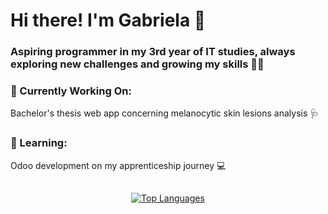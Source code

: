 <h1>Hi there! I'm Gabriela 👾</h1>
<h3>Aspiring programmer in my 3rd year of IT studies, always exploring new challenges and growing my skills 👩‍🎓</h3>

<h3>🔭 Currently Working On:</h3>
Bachelor's thesis web app concerning melanocytic skin lesions analysis 🩺

<h3>🌱 Learning: </h3>
Odoo development on my apprenticeship journey 💻 <br>

##
<div align="center">
  <a href="https://github.com/anuraghazra/github-readme-stats">
    <img src="https://github-readme-stats.vercel.app/api/top-langs/?username=gwanat&layout=compact" alt="Top Languages" />
  </a>
</div>
